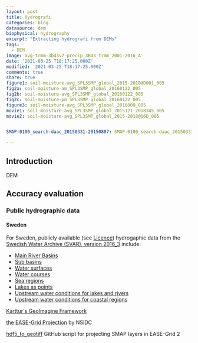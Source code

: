 ```yaml
---
layout: post
title: Hydrografi
categories: blog
datasource: dem
biophysical: hydrography
excerpt: "Extracting hydrografi from DEMs"
tags:
  - DEM
image: avg-trmm-3b43v7-precip_3B43_trmm_2001-2016_A
date: '2021-03-25 T18:17:25.000Z'
modified: '2021-03-25 T18:17:25.000Z'
comments: true
share: true
figure1: soil-moisture-avg_SPL3SMP_global_2015-2018@D001_005
fig2a: soil-moisture-am_SPL3SMP_global_20160122_005
fig2b: soil-moisture-avg_SPL3SMP_global_20160122_005
fig2c: soil-moisture-pm_SPL3SMP_global_20160122_005
figure3: soil-moisture-avg_SPL3SMP_global_2016009_005
movie1: soil-moisture-avg_SPL3SMP_global_2015121-2018345_005
movie2: soil-moisture-avg_SPL3SMP_global_2015-2018@16D_005


SMAP-0100_search-daac_20150331-20150807: SMAP-0100_search-daac_20150331-20150807

---
```

<script src="https://karttur.github.io/common/assets/js/karttur/togglediv.js"></script>

## Introduction

DEM

## Accuracy evaluation


### Public hydrographic data

#### Sweden

For Sweden, publicly available (see [Licence](https://www.smhi.se/data/oppna-data/villkor-for-anvandning-1.30622)) hydrogaphic data from the [Swedish Water Archive (SVAR), version 2016_3](https://www.smhi.se/data/hydrologi/sjoar-och-vattendrag/ladda-ner-data-fran-svenskt-vattenarkiv-1.20127) include:

- [Main River Basins](https://www.smhi.se/polopoly_fs/1.126762!/Huvudavrinningsomraden_haro_y_2016_3.zip)
- [Sub basins](https://www.smhi.se/polopoly_fs/1.126764!/avrinningsomraden_aro_y_2016_3.zip)
- [Water surfaces](https://www.smhi.se/polopoly_fs/1.126766!/Vattenytor_vy_y_2016_3.zip)
- [Water courses](https://www.smhi.se/polopoly_fs/1.126768!/flodeslinjer_vd_l_2016_3.zip)
- [Sea regions](https://www.smhi.se/polopoly_fs/1.126770!/havsomraden_2016_3.zip)
- [Lakes as points](https://www.smhi.se/polopoly_fs/1.126775!/Sj%C3%B6punkter_2016_3.zip)
- [Upstream water conditions for lakes and rivers](https://www.smhi.se/polopoly_fs/1.134092!/RW_LW_VARO_2016_3c.zip)
- [Upstream water conditions for coastal regions](https://www.smhi.se/polopoly_fs/1.134094!/CW_VARO_2016_3c.zip)

[Karttur´s GeoImagine Framework](https://karttur.github.io/setup-ide/)

[the EASE-Grid Projection](https://nsidc.org/ease/clone-ease-grid-projection-gt) by NSIDC

[hdf5_to_geotiff](https://github.com/Zepy1/satellite_analysis/blob/master/hdf5_2_geotiff.py) GitHub script for projecting SMAP layers in EASE-Grid 2
